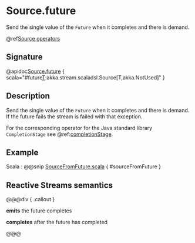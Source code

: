 # Source.future

Send the single value of the `Future` when it completes and there is demand.

@ref[Source operators](../index.md#source-operators)

## Signature

@apidoc[Source.future](Source$) { scala="#future[T](futureElement:scala.concurrent.Future[T]):akka.stream.scaladsl.Source[T,akka.NotUsed]" }

## Description

Send the single value of the `Future` when it completes and there is demand.
If the future fails the stream is failed with that exception.

For the corresponding operator for the Java standard library `CompletionStage` see @ref:[completionStage](completionStage.md).

## Example

Scala
:  @@snip [SourceFromFuture.scala](/akka-docs/src/test/scala/docs/stream/operators/SourceOperators.scala) { #sourceFromFuture }

## Reactive Streams semantics

@@@div { .callout }

**emits** the future completes

**completes** after the future has completed

@@@
